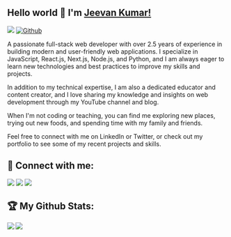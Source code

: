 ## Hello world 👋 I'm [Jeevan Kumar!](https://g1mishra.dev/about-me)
![](https://visitor-badge.laobi.icu/badge?page_id=g1mishra.g1mishra) [![Github](https://img.shields.io/github/followers/g1mishra?label=Followers&logo=Github)](https://github.com/g1mishra)

A passionate full-stack web developer with over 2.5 years of experience in building modern and user-friendly web applications. I specialize in JavaScript, React.js, Next.js, Node.js, and Python, and I am always eager to learn new technologies and best practices to improve my skills and projects.

In addition to my technical expertise, I am also a dedicated educator and content creator, and I love sharing my knowledge and insights on web development through my YouTube channel and blog.

When I'm not coding or teaching, you can find me exploring new places, trying out new foods, and spending time with my family and friends.

Feel free to connect with me on LinkedIn or Twitter, or check out my portfolio to see some of my recent projects and skills.

## :handshake: Connect with me:

<a href="https://www.linkedin.com/in/g1mishra/" target="_blank">![](https://img.shields.io/badge/LinkedIn-0077B5?style=for-the-badge&logo=linkedin&logoColor=white)</a>
<a href="https://www.instagram.com/g1mishra.dev/" target="_blank">![](https://img.shields.io/badge/Instagram-E4405F?style=for-the-badge&logo=instagram&logoColor=white)</a>
<a href="https://www.youtube.com/checktolearn" target="_blank">![](https://img.shields.io/badge/YouTube-FF0000?style=for-the-badge&logo=youtube&logoColor=white)</a>


## :trophy: My Github Stats:

<!--
![GitHub stats](https://readme-stats-cfgj2cxdy.vercel.app/api?username=g1mishra&count_private=true&show_icons=true)
![Top Langs](https://readme-stats-cfgj2cxdy.vercel.app/api/top-langs/?username=g1mishra&hide=php)
-->
<div>
<a href="https://github-readme-stats.vercel.app/api?username=g1mishra">
  <img  align="left" src="https://github-readme-stats.vercel.app/api?username=g1mishra&count_private=true&show_icons=true" />
</a>
<a href="https://github-readme-stats.vercel.app/api/top-langs/?username=g1mishra">
  <img align="left" src="https://github-readme-stats.vercel.app/api/top-langs/?username=g1mishra"/>
</a>
</div>
